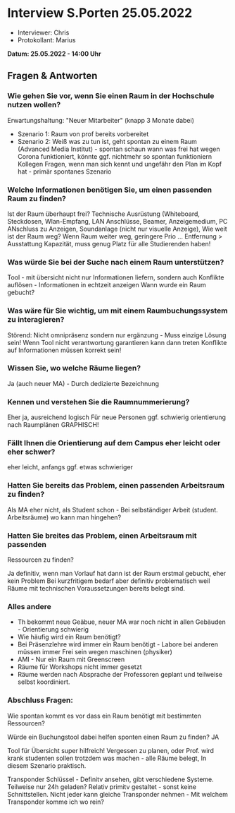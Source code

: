 # Interview S.Porten 25.05.2022
- Interviewer: Chris
- Protokollant: Marius

**Datum: 25.05.2022 - 14:00 Uhr**

## Fragen & Antworten

### Wie gehen Sie vor, wenn Sie einen Raum in der Hochschule nutzen wollen?   

Erwartungshaltung: "Neuer Mitarbeiter" (knapp 3 Monate dabei) 

- Szenario 1: Raum von prof bereits vorbereitet
- Szenario 2: Weiß was zu tun ist, geht spontan zu einem Raum (Advanced Media Institut) - spontan schaun wann was frei hat wegen Corona funktioniert, könnte ggf. nichtmehr so spontan funktioniern
Kollegen Fragen, wenn man sich kennt und ungefähr den Plan im Kopf hat - primär spontanes Szenario

### Welche Informationen benötigen Sie, um einen passenden Raum zu finden?
Ist der Raum überhaupt frei?
Technische Ausrüstung (Whiteboard, Steckdosen, Wlan-Empfang, LAN Anschlüsse, Beamer, Anzeigemedium, PC ANschluss zu Anzeigen, Soundanlage (nicht nur visuelle Anzeige), Wie weit ist der Raum weg?
Wenn Raum weiter weg, geringere Prio ... Entfernung > Ausstattung
Kapazität, muss genug Platz für alle Studierenden haben!

### Was würde Sie bei der Suche nach einem Raum unterstützen?
Tool - mit übersicht 
nicht nur Informationen liefern, sondern auch Konflikte auflösen - Informationen in echtzeit anzeigen
Wann wurde ein Raum gebucht? 

### Was wäre für Sie wichtig, um mit einem Raumbuchungssystem zu interagieren?

Störend: Nicht omnipräsenz sondern nur ergänzung - Muss einzige Lösung sein! Wenn Tool nicht verantwortung garantieren kann dann treten Konflikte auf 
         Informationen müssen korrekt sein!
        
### Wissen Sie, wo welche Räume liegen?
Ja (auch neuer MA) - Durch dedizierte Bezeichnung

### Kennen und verstehen Sie die Raumnummerierung?
Eher ja, ausreichend logisch 
Für neue Personen ggf. schwierig
orientierung nach Raumplänen GRAPHISCH!

### Fällt Ihnen die Orientierung auf dem Campus eher leicht oder eher schwer?

eher leicht, anfangs ggf. etwas schwieriger

### Hatten Sie bereits das Problem, einen passenden Arbeitsraum zu finden?
Als MA eher nicht, als Student schon - Bei selbständiger Arbeit (student. Arbeitsräume) wo kann man hingehen?

### Hatten Sie breites das Problem, einen Arbeitsraum mit passenden
   Ressourcen zu finden?
   
Ja definitiv, wenn man Vorlauf hat dann ist der Raum erstmal gebucht, eher kein Problem
Bei kurzfritigem bedarf aber definitiv problematisch weil Räume mit technischen Voraussetzungen bereits belegt sind.

### Alles andere

- Th bekommt neue Geäbue, neuer MA war noch nicht in allen Gebäuden - Orientierung schwierig 
- Wie häufig wird ein Raum benötigt?
- Bei Präsenzlehre wird immer ein Raum benötigt - Labore bei anderen müssen immer Frei sein wegen maschinen (physiker)
- AMI - Nur ein Raum mit Greenscreen
- Räume für Workshops nicht immer gesetzt
- Räume werden nach Absprache der Professoren geplant und teilweise selbst koordiniert.

### Abschluss Fragen:

Wie spontan kommt es vor dass ein Raum benötigt mit bestimmten Ressourcen?

Würde ein Buchungstool dabei helfen sponten einen Raum zu finden?
JA


Tool für Übersicht super hilfreich! 
Vergessen zu planen, oder Prof. wird krank studenten sollen trotzdem was machen - alle Räume belegt, 
In diesem Szenario praktisch.


Transponder Schlüssel - Definitv ansehen, gibt verschiedene Systeme. Teilweise nur 24h geladen? Relativ primitv gestaltet - sonst keine Schnittstellen.
Nicht jeder kann gleiche Transponder nehmen - Mit welchem Transponder komme ich wo rein?
